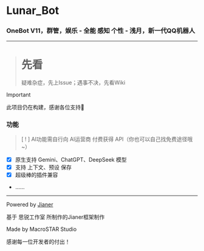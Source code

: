 # Lunar_Bot
### OneBot V11，群管，娱乐 - 全能 感知 个性 - 浅月，新一代QQ机器人
----
> # 先看
> 
> 疑难杂症，先上Issue；遇事不决，先看Wiki

> [!Important]
> 
> 此项目仍在构建，感谢各位支持🙏

### 功能

> [ ! ] AI功能需自行向 AI运营商 付费获得 API（你也可以自己找免费途径哦~）
- [x] 原生支持 Gemini、ChatGPT、DeepSeek 模型
- [x] 支持 上下文、预设 保存
- [x] 超级棒的插件兼容
- ……
----

Powered by [Jianer](https://github.com/SRInternet-Studio/Jianer_QQ_bot)

基于 思锐工作室 所制作的Jianer框架制作

Made by MacroSTAR Studio

感谢每一位开发者的付出！
